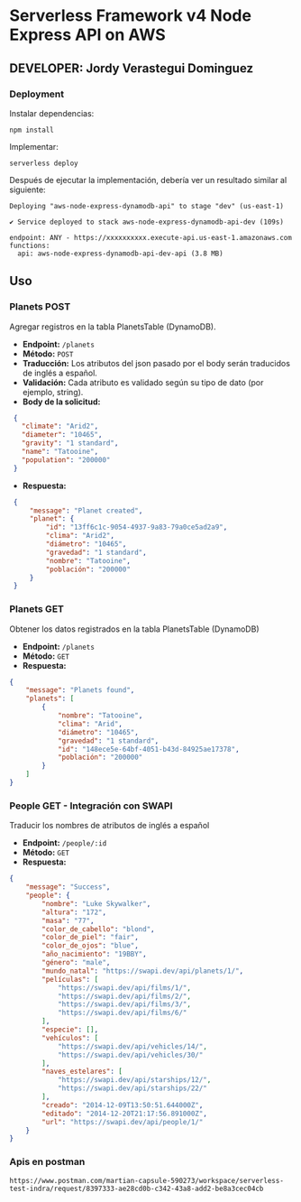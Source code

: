 # Serverless Framework v4 Node Express API on AWS 
## DEVELOPER: Jordy Verastegui Dominguez

### Deployment

Instalar dependencias:

```
npm install
```

Implementar:

```
serverless deploy
```

Después de ejecutar la implementación, debería ver un resultado similar al siguiente:

```
Deploying "aws-node-express-dynamodb-api" to stage "dev" (us-east-1)

✔ Service deployed to stack aws-node-express-dynamodb-api-dev (109s)

endpoint: ANY - https://xxxxxxxxxx.execute-api.us-east-1.amazonaws.com
functions:
  api: aws-node-express-dynamodb-api-dev-api (3.8 MB)
```
## Uso

### Planets POST
 
 Agregar registros en la tabla PlanetsTable (DynamoDB). 
 - **Endpoint:** `/planets`
 - **Método:** `POST`
 - **Traducción:** Los atributos del json pasado por el body serán traducidos de inglés a español.
 - **Validación:** Cada atributo es validado según su tipo de dato (por ejemplo, string).
 - **Body de la solicitud:**
 ```json
  { 
    "climate": "Arid2",
    "diameter": "10465",
    "gravity": "1 standard",
    "name": "Tatooine",
    "population": "200000"
  }
 ```
  - **Respuesta:**
 ```json
  {
      "message": "Planet created",
      "planet": {
          "id": "13ff6c1c-9054-4937-9a83-79a0ce5ad2a9",
          "clima": "Arid2",
          "diámetro": "10465",
          "gravedad": "1 standard",
          "nombre": "Tatooine",
          "población": "200000"
      }
  }
 ```

 ### Planets GET

 Obtener los datos registrados en la tabla PlanetsTable (DynamoDB)
 - **Endpoint:** `/planets`
 - **Método:** `GET`
 - **Respuesta:**
  ```json
  {
      "message": "Planets found",
      "planets": [
          {
              "nombre": "Tatooine",
              "clima": "Arid",
              "diámetro": "10465",
              "gravedad": "1 standard",
              "id": "148ece5e-64bf-4051-b43d-84925ae17378",
              "población": "200000"
          }
      ]
  }
  ```
 ### People GET - Integración con SWAPI

 Traducir los nombres de atributos de inglés a español
 - **Endpoint:** `/people/:id`
 - **Método:** `GET`
 - **Respuesta:**
  ```json
  {
      "message": "Success",
      "people": {
          "nombre": "Luke Skywalker",
          "altura": "172",
          "masa": "77",
          "color_de_cabello": "blond",
          "color_de_piel": "fair",
          "color_de_ojos": "blue",
          "año_nacimiento": "19BBY",
          "género": "male",
          "mundo_natal": "https://swapi.dev/api/planets/1/",
          "películas": [
              "https://swapi.dev/api/films/1/",
              "https://swapi.dev/api/films/2/",
              "https://swapi.dev/api/films/3/",
              "https://swapi.dev/api/films/6/"
          ],
          "especie": [],
          "vehículos": [
              "https://swapi.dev/api/vehicles/14/",
              "https://swapi.dev/api/vehicles/30/"
          ],
          "naves_estelares": [
              "https://swapi.dev/api/starships/12/",
              "https://swapi.dev/api/starships/22/"
          ],
          "creado": "2014-12-09T13:50:51.644000Z",
          "editado": "2014-12-20T21:17:56.891000Z",
          "url": "https://swapi.dev/api/people/1/"
      }
  }
  ```
  ### Apis en postman

  `https://www.postman.com/martian-capsule-590273/workspace/serverless-test-indra/request/8397333-ae28cd0b-c342-43a8-add2-be8a3cec04cb`





